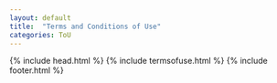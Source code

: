 ```yaml
---
layout: default
title:  "Terms and Conditions of Use"
categories: ToU
---
```


{% include head.html %}
{% include termsofuse.html %}
{% include footer.html %}
